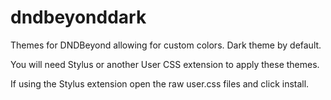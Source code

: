 # dndbeyonddark
Themes for DNDBeyond allowing for custom colors. Dark theme by default.


You will need Stylus or another User CSS extension to apply these themes. 

If using the Stylus extension open the raw user.css files and click install.


